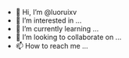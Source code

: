 - 👋 Hi, I’m @luoruixv
- 👀 I’m interested in ...
- 🌱 I’m currently learning ...
- 💞️ I’m looking to collaborate on ...
- 📫 How to reach me ...

<!---
luoruixv/luoruixv is a ✨ special ✨ repository because its `README.md` (this file) appears on your GitHub profile.
You can click the Preview link to take a look at your changes.
--->
